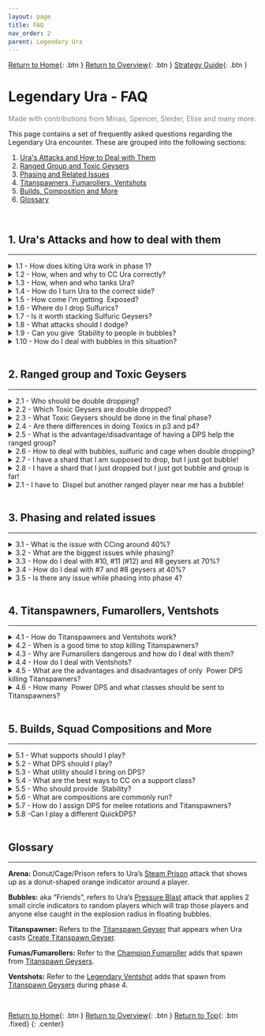 ```yaml
---
layout: page
title: FAQ
nav_order: 2
parent: Legendary Ura
---
```


[Return to Home](../index.html){: .btn } [Return to Overview](./overview.html){: .btn } [Strategy Guide](./strategy.html){: .btn }

# Legendary Ura - FAQ

<div style="color: grey">Made with contributions from Minas, Spencer, Sleider, Elise and many more.</div>

This page contains a set of frequently asked questions regarding the Legendary Ura encounter. These are grouped into the following sections:

1. [Ura's Attacks and How to Deal with Them](#1-uras-attacks-and-how-to-deal-with-them)
2. [Ranged Group and Toxic Geysers](#2-ranged-group-and-toxic-geysers)
3. [Phasing and Related Issues](#3-phasing-and-related-issues)
4. [Titanspawners, Fumarollers, Ventshots](#4-titanspawners-fumarollers-ventshots)
5. [Builds, Composition and More](#5-builds-squad-compositions-and-more)
6. [Glossary](#glossary)

<img class=divider>

## 1. Ura's Attacks and how to deal with them

---

<details class=faq>
<summary>1.1 - How does kiting Ura work in phase 1?</summary>
<div markdown='block'>

Ura targets the furthest player within 1500 range, so in order to kite, you just need to be the furthest away. It’s best if all healers (<img class='inline chrono'> [Chronomancer], <img class='inline scourge'> [Scourge], <img class='inline deadeye'> [Deadeye]) are aware of how and where to kite, so they can provide some redundancy and know how to react if they are out of place.

Ura's jumps should roughly follow the [Toxic Geysers], as shown below (The numbers with the white background next to the black arrows are the order of the jumps; 1, 2, 3, …; you can see that you essentially kite Ura back and forth). Importantly though, you want to kite so that Ura does not jump into Toxic Geysers, as that will give her boons. You want her to be close to the geysers, but outside of the boon range.

<img class='center' src='../images/ura/ura_propel_p1.webp' width='70%'>

{: .note}
Boons from Toxic Geysers are only given in the initial radius and not in the extended radius when they grow.

If you are in a situation where you are doing a Toxic Geyser in a bad position and you know Ura will jump soon, you can try to quickly move closer to Ura so the other healers can bait her properly, or move out of her 1500 range so you aren’t targeted.

Depending on your damage and whether Ura gets CC'd, you might want to bait slightly differently and not exactly like shown. You can just follow the general principles of: 
1) Follow Toxics.
2) Make sure to not make her jump into Toxics.
3) After the last jump, stand southwest of Ura to make her face that way (more info on that below).

</div>
</details>

<details class=faq>
<summary>1.2 - How, when and why to CC Ura correctly?</summary>
<div markdown='block'>

Ura builds up <img class='inline risingpressure'> [Rising Pressure], which gets removed when you CC her. This also gives her a stack of <img class='inline titanicresistance'> [Titanic Resistance], which reduces incoming CC damage. This means that you want to CC Ura whenever she gets to roughly 5-6 stack , in order to keep the damage reduction low on average, while also not getting overwhelmed by high <img class='inline titanicresistance'> [Titanic Resistance] stacks.

Whenever Ura is CCd, her attack will be interrupted and she will immediately start casting the next attack. Ura’s attacks are on a priority list, with cast times, aftercasts and cooldowns. She will go down her priority list and cast the next skill that is available (if a target is in range). If you CC at the wrong time, you can remove cast and aftercast from a skill, which will cause Ura to run out of attacks and then use [Propel]. That’s why we want to CC at the end of aftercasts, in order to minimize the chances of Ura jumping away. For more information see [when to CC Ura](../ura/mechanics.html#when-to-cc-ura).

The best CC timings are:

[Steam Prison] - After her hands are down. Roughly 3 seconds time window after hands are down.

<img class='center' src='../images/ura/ura-cc-donutmove.gif' width='70%'>

[Create Titanspawn Geyser] - after she is in the air. Roughly 4-5 seconds time window after she is in the air.

<img class='center' src='../images/ura/ura-cc-jumpslam.gif' width='70%'>

[Sulfuric Geyser] - Once the indicators start, which is roughly when she has stretched her arm out front fully. About 2-3 seconds of a window.

<img class='center' src='../images/ura/ura-cc-sulfanim.gif' width='70%'>

<div style="color: grey">Gifs by Elise</div>

</div>
</details>

<details class=faq>
<summary>1.3 - How, when and who tanks Ura?</summary>
<div markdown='block'>

Ura needs a tank from Phase 3 (40%) onward. The reason for this is that in Phase 2 she cannot use [Propel], but she can use it again in Phase 3 and 4. You need a tank for Ura such that Ura is able to cast attacks other than Propel. If no one is in front of her, she casts [Propel], because all other attacks require a target in front of her (i.e. she goes down her priority list and if no target is available, goes to the next attack etc.. which brings her to the only attack that doesn’t require a target in front of her, which is Propel).

The tank can be any dps, or any player in general. There is no real “tanking mechanic” per se, like nothing to do with Toughness or anything, it’s just that Ura needs any player in front of her to cast abilities other than Propel.

The Line of Sight from Ura is roughly a 140° cone: see the shaded area below. The cone is decently wide and the tank just needs to stay within that cone. See [tanking Ura](../ura/strategy.html#tanking-ura) for more information.

<img class='center' src='../images/ura/ura-cone.webp' width='70%'>

</div>
</details>

<details class=faq>
<summary>1.4 - How do I turn Ura to the correct side?</summary>
<div markdown='block'>

Turning Ura is a bit finnicky. She only turns when she casts [Steam Prison] or [Sulfuric Geyser]. For both casts she will turn toward a random target and follow them for the duration of the cast. This means that she actually can spin 180° to one of the [Toxic Geyser] group: in these situations it’s crucial for the tank to notice this and quickly run back into her cone of vision.

You can use this to turn Ura by having everyone except the tank go to the side where you want Ura to turn, which gives you a high probability that she will turn once Arena/Sulfuric is used.

Other than that, the tank can try to slowly rotate Ura by standing on one side at the end of Ura’s cone of vision and rotate her in small steps.

</div>
</details>

<details class=faq>
<summary>1.5 - How come I'm getting <img class='inline exposed'> Exposed?</summary>
<div markdown='block'>

When <img class='inline sulfuricacid'> [Sulfuric Acid] ticks for 5 seconds, it will turn into <img class='inline exposed'> [Exposed]. You can get <img class='inline sulfuricacid'> [Sulfuric Acid] from many different attacks: standing in [Toxic Geysers] and [Sulfuric Geysers] if you have too many <img class='inline poison'> [Poison] stacks, from Ura’s [Acid Spray] (used when she has no melee target), and from the waves that get released from [Sulfuric Geysers].

In order to prevent getting exposed, you need to cleanse <img class='inline sulfuricacid'> [Sulfuric Acid], which can only be done one stack at a time. That’s why bringing extra cleanse on DPS is so important, so that you have many different skills that cleanse the group in order to minimize <img class='inline exposed'> [Exposed].

</div>
</details>

<details class=faq>
<summary>1.6 - Where do I drop Sulfurics?</summary>
<div markdown='block'>

Looking at the image below, good places are the purple areas, so basically outside of the part of the area that is covered with [Toxic Geysers] and additionally specifically not behind 1 and 2 (except for the ranged group if they are close there). The reason for this is that the purple areas below area reachable from the boss, but behind 1 and 2 is not reachable.

<img class='center' src='../images/ura/ura_sulfurics.webp' width='70%'>

Additionally, within those areas, it’s better to drop Sulfurics between Geysers where NO double drops are happening. Example: #13 and #14 are always double dropped, so ideally don’t go between them, but #12 and #14, or #10 and #13 are not, so it’s better to drop between those. The absolute best area to drop them is behind #9, which, as can be seen from the image, is the shortest path from Ura.

</div>
</details>

<details class=faq>
<summary>1.7 - Is it worth stacking Sulfuric Geysers?</summary>
<div markdown='block'>

Yes, but they can very quickly kill you if you are not careful. Rule of thumb is that on a non-healer you can stack a maximum of two [Sulfuric Geysers] (i.e. you run into only one existing and drop yours on top) and on a healer it depends if you have many cleanses or defensive skills available. <img class='inline chrono'> [Chronomancer] has it the easiest, because you can press <img class='inline distortion'> [Distort] and ignore all incoming damage and conditions.

</div>
</details>

<details class=faq>
<summary>1.8 - What attacks should I dodge?</summary>
<div markdown='block'>

Generally, dodge [Create Titanspawn Geyser] (the stomp/jump in the air from Ura) and [Propel] (jump) when she lands. Try to sidestep or dodge the final cone of her [Autoattack Chain]. Other than these, you can jump, block or dodge the waves from [Sulfuric Geysers]. You can also double dodge out of the [Steam Prison] with the right timing (or with <img class='inline superspeed'> [Superspeed]), if you don’t have a mobility skill and no <img class='inline stability'> [Stability]. You can dodge [Sulfuric Geyser]/[Toxic Geyser] AoEs to prevent the damage ticks, but this is not as important.

</div>
</details>

<details class=faq>
<summary>1.9 - Can you give <img class='inline stability'> Stability to people in bubbles?</summary>
<div markdown='block'>

No, the people targeted by the mechanic stripped of <img class='inline stability'> [Stability] if they have it beforehand, and cannot receive it again during bubbles, until they're <img class='inline dispel'> [Dispelled]. This means that players in bubbles can get knocked by [Champion Fumarollers], which can lead to displaced bubbles.

The white indicator on the floor is misleading in these situations, because it only shows the initial bubble position, and does not get updated when knocked, while <img class='inline dispel'> [Dispel] only works if casted underneath the bubble. In such cases immediately call out in voice that the shard needs to be dropped again.

</div>
</details>

<details class=faq>
<summary>1.10 - How do I deal with bubbles in this situation?</summary>
<div markdown='block'>

#### I have bubble at the same time as the Titanspawner!

The [Bloodstone Shard] always MUST to go to the [Titanspawner], this means that the bubbles also MUST go to the Titanspawner. General rule of thumb is to always do bubbles next to the Titanspawn when both are up.

#### I have bubble at the same time as the Titanspawner and the second bubble is tank!

In this case they should call for a backup tank immediately and run to the Titanspawn. Usually there is always someone who can backup tank for a bit, like a DPS from the ranged team, or one of the healers.

#### I have bubble but I am running back from [Sulfuric Geyser]!

Just like the case above with the ranged being far away, call it out immediately with the direction and meet in the middle.

There is one specific possible scenario where you get Sulfuric > phase 40% to p3 > Sulfuric person gets the bubble. This is very unlucky timing and it’s a difficult situation to solve. The second bubble has to run out to the Sulfuric person together with the melee who has the bloodstone shard (and the one who is supposed to pick up) in order to save them. Otherwise they will likely die and it’s a wipe.

</div>
</details>

<img class=divider>

## 2. Ranged group and Toxic Geysers

---

<details class=faq>
<summary>2.1 - Who should be double dropping?</summary>
<div markdown='block'>

All healers: <img class='inline chrono'> [Chronomancer], <img class='inline deadeye'> [Deadeye] and <img class='inline scourge'> [Scourge] generally. There is an edge case where the DPS that helps the ranged team also has to double drop, which can happen in the p2 to p3 transition if Toxic Geyser #5 or #6 spawns. In that case the dps has to double drop #8 and #9, but otherwise only the healers double drop.

</div>
</details>

<details class=faq>
<summary>2.2 - Which Toxic Geysers are double dropped?</summary>
<div markdown='block'>

Essentially almost all of them. Please check a [ranged rotation](strategy.html#ranged-rotation) for more information.

</div>
</details>

<details class=faq>
<summary>2.3 - What Toxic Geysers should be done in the final phase?</summary>
<div markdown='block'>

All should be done up to #14. After that, everything else can be safely ignored, except for #8 and #11 if you get them. Please check a [ranged rotation](strategy.html#ranged-rotation) for more information.

</div>
</details>

<details class=faq>
<summary>2.4 - Are there differences in doing Toxics in p3 and p4?</summary>
<div markdown='block'>

Not mechanically speaking, but exceptions apply for the last few [Toxic Geysers] of Phase 4. Toward the end when you only have geysers #12, #13 and #14 left, you don’t need to do them immediately since at that point you aren’t doing the rest. So you can take your time and do those whenever it is convenient, which is generally when your squad is healthy and there are no important mechanics happening (such as CCing the boss).

After #14, the next Toxic Geysers that become relevant are #8 and then #11. If you have high enough damage, those won’t matter, but if they do, have your <img class='inline chrono'> [Chronomancer] (and someone else if needed) prepared to immediately CC #8 when it spawns (you can estimate the timing by looking at when 6 and then 7 spawn). Depending on Ura’s HP, either she will die very soon and you can ignore #8 after CCing, or you want to drop a shard there (e.g. by using Scourge Sandswell to quickly get there and back again). If damage is low enough to where you get #11, just immediately drop the shard (and pick it up again) and kill it with DPS, since the squad is usually stacking on that spot. Otherwise, the <img class='inline chrono'> [Chronomancer] should immediately CC it.

</div>
</details>

<details class=faq>
<summary>2.5 - What is the advantage/disadvantage of having a DPS help the ranged group?</summary>
<div markdown='block'>

Having a DPS help makes the ranged rotation easier to deal with. The limiting factor is the duration of the <img class='inline saturation'> [Bloodstone Saturation] debuff from using <img class='inline dispel'> [Dispel]. The disadvantage is that it is better to have a DPS with blink skill, which limits the playable classes. More information on this strategy can be found here: [NA Pug Rotation](mechanics.html#na-pug-rotation).

Playing with 3-heal ranged is harder to execute, as the duration of <img class='inline saturation'> [Bloodstone Saturation] makes it tighter. The advantage is slightly higher DPS on the boss and that you can have 2 tanks instead of 1. More information on this strategy can be found here: [3-Heal Rotation](mechanics.html#na-pug-rotation).

</div>
</details>

<details class=faq>
<summary>2.6 - How to deal with bubbles, sulfuric and cage when double dropping?</summary>
<div markdown='block'>

- [Pressure Blast] - Quick reactions, depending on the situation you might want to call out for the next person in the rotation to free you on the next Geyser, or that you'll run back to the group.
- [Sulfuric Geyser] - Always has high priority and needs to be placed correctly. If you are supposed to do a double drop, and you just used <img class='inline dispel'> [Dispel] and then got targeted by the sulfuric, just leave the shard on the ground, place the geyser, and tell the group that the shard will tick two or three times so they can play safe and heal accordingly.
- [Steam Prison] - Place it so that it does not overlap any [Toxics Geysers] that you want to do, while also moving away from melee range such that the squad can still move around the boss. The arena reflects projectiles, which means the <img class='inline deadeye'> [Deadeye] cannot CC, because Spear 4 (the CC skill) is a projectile. There are situations where e.g. the <img class='inline deadeye'> [Deadeye] has already CCd one Toxic and you are supposed to double drop when you get the arena. In those cases you can just go to the Toxic, <img class='inline dispel'> [Dispel], place the arena there, pick up and move to the second Toxic. This is fine if and only if the first Toxic has been CCd already, cause then the projectile reflects don’t matter (and you can simply outheal a few ticks on yourself from being inside the arena).

</div>
</details>

<details class=faq>
<summary>2.7 - I have a shard that I am supposed to drop, but I just got bubble!</summary>
<div markdown='block'>

First of all, while holding the [Bloodstone Shard], you are immune to [Pressure Blast] and you also can't get targeted by it. If you just <img class='inline dispel'> [Dispelled], then get a bubble, and you are supposed to double drop, then you can just wait 2 seconds and then pick up the shard again to ignore the bubble and just outheal the tick from it. <img class='inline dispel'> [Dispel] again the bubble is over and you are on the next Toxic.

If you are Supposed to pick it up, but your buddy has not dropped it yet, you can call that they should free you on top of the geyser they need to <img class='inline dispel'> [Dispel].

</div>
</details>

<details class=faq>
<summary>2.8 - I have a shard that I just dropped but I just got bubble and group is far!</summary>
<div markdown='block'>

Immediately call out that bubble is far away (and the direction if possible) and then use your movement skills if you have any available. In principle, the 2 bubbles should meet in the middle if both are far from each other.

</div>
</details>

<details class=faq>
<summary>2.1 - I have to <img class='inline dispel'> Dispel but another ranged player near me has a bubble!</summary>
<div markdown='block'>

If you are holding the [Bloodstone Shard] and a range buddy next to you has the bubble, then just free them when you <img class='inline dispel'> [Dispel]. Depending on the situation, you may have to just wait a couple of seconds until they are bubbled, and only then should you drop. Remember to spam your healing skills on top of yourself to negate the incoming damage from <img class='inline saturation'> [Bloodstone Saturation] in case you already have a stack.

</div>
</details>

<img class=divider>

## 3. Phasing and related issues

---

<details class=faq>
<summary>3.1 - What is the issue with CCing around 40%?</summary>
<div markdown='block'>

At 40% of her HP, Ura transitions from Phase 2 to Phase 3. This interrupts her current skill cast, which similarly to bad CC timing, can lead to her using [Propel]. There isn't much you can do to prevent this, as controlling DPS to phase at a good time is very difficult. However, try not to CC her shortly before or after the transition, as two interrupts in a short interval can increase the chance of her running out of attacks to use and then consequently using [Propel]. See [preventing Propel](mechanics.html#preventing-propel) for more information.

</div>
</details>

<details class=faq>
<summary>3.2 - What are the biggest issues while phasing?</summary>
<div markdown='block'>

- **Phase 2** - nothing specifically, but if you have low dps, then [Toxic Geysers] #12, #13, #14 can be an issue.
- **Phase 3** - Ura will self-interrupt and the [Toxic Geyser] timer instantly resets, spawning #7 instantly and making things a bit more difficult for the ranged team. Additionally, Ura will immediately cast [Pressure Blast]. This is usually the most difficult transition, because it starts from being very chill in p2 to suddenly being very hectic with lots of mechanics.
- **Phase 4** - self-interrupt, but otherwise nothing in particular. The self-interrupt is less of an issue, because Ura will also spend a few seconds in a phasing animation.

</div>
</details>

<details class=faq>
<summary>3.3 - How do I deal with #10, #11 (#12) and #8 geysers at 70%?</summary>
<div markdown='block'>

Depends on strategy; please refer to a [ranged rotation](strategy.html#ranged-rotation) or ask your commander.

But generally if you have low dps and you get #13 and #14, you might even want to /gg and practice phase 1, since your whole rotation will be thrown off. If just #12 and #13 spawn extra, the <img class='inline deadeye'> [Deadeye] can reset them until they are done normally at some point in phase 2.

Realistically this should only happen very early into prog: even after a couple of pulls you should phase fast enough to not get #13. If not, you have a DPS issue which will prevent you from killing Ura within the enrage timer; as rule of thumb, this is also a nice check to see if the overall squad dps is enough.


</div>
</details>

<details class=faq>
<summary>3.4 - How do I deal with #7 and #8 geysers at 40%?</summary>
<div markdown='block'>

Depends on strategy; please refer to a [ranged rotation](strategy.html#ranged-rotation) or ask your commander.

</div>
</details>

<details class=faq>
<summary>3.5 - Is there any issue while phasing into phase 4?</summary>
<div markdown='block'>

The Phase 4 transition also interrupts Ura's current cast, so it can also cause a jump if it happens with very bad timing. However, due to the transition also including an animation for Ura, it’s less likely than for the phase 3 transition. Check [preventing Propel](mechanics.html#preventing-propel) for more information.

</div>
</details>

<img class=divider>

## 4. Titanspawners, Fumarollers, Ventshots

---

<details class=faq>
<summary>4.1 - How do Titanspawners and Ventshots work?</summary>
<div markdown='block'>

[Titanspawn Geysers] are created every time Ura uses her [Create Titanspawn Geyser] ability . The Titanspawners in phase 2 and 3 are the same as in phase 4, but while they will spawn [Champion Fumarollers] in p2, in p4 they will instead spawn [Legendary Ventshots]. Additionally, when Ura hits 1% and heals, she will always spawn an additional Titanspawn Geyser independent of her Create Titanspawn Geyser skill.

</div>
</details>

<details class=faq>
<summary>4.2 - When is a good time to stop killing Titanspawners?</summary>
<div markdown='block'>

It depends on the squad. Not killing [Titanspawn Geysers] during phase 3 can be very dicey, because multiple [Champion Fumarollers] can quickly CC, down then wipe you. If you play with two <img class='inline chrono'> [Chronomancers], this can be managed with relative ease by outhealing the damage and providing <img class='inline stability'> [Stability], so you can stop killing Titanspawners roughly after 15% pre-heal. This will reduce the number of [Legendary Ventshots] you get down to ~2 during the final phase, which means you will likely not wipe if projectile block fails.

However, if you play with only one <img class='inline chrono'> [Chronomancer] and one <img class='inline scourge'> [Scourge], then it’s recommended to continue killing all Titanspawners throughout phase 3. Then, if the first [Titanspawn Geyser] in p4 is directly next to the squad, you can quickly kill it. Ignore all other Titanspawners after the first.

</div>
</details>

<details class=faq>
<summary>4.3 - Why are Fumarollers dangerous and how do I deal with them?</summary>
<div markdown='block'>

[Champion Fumarollers] hit hard: their attacks often inflict <img class='inline knockback'> [Knockback], which when combined with the heavy damage from Stars/Snowflakes, can quickly down and kill you. The longer they live, the higher the chance that they spawn another star under the boss, so you generally want to kill them as quickly as possible. This usually involves:

1. Baiting the Fumaroller to the boss (standing 90°/tangential at the boss)
2. After the Fumaroller charges, moving on top of it and cleaving it down.

The only exception to killing them immediately is for some specific strategies in which you want to keep them alive for as long as possible at the start of phase 4, in order to get less [Legendary Ventshots]. This works because Ventshots, [Titanspawn Geysers] and Fumarollers have an entity cap (6 in phase 4), so when too many are on the field, no new entities will spawn. However, this is quite dangerous, and requires [specialized compositions](./strategy.html#willbender-strategy).

Players in the ranged group should watch the Fumarollers and bait them into the stack before running out for [Toxic Geysers] if possible, since their charge targets the highest toughness player in their cone of vision. Baiting them in this manner also makes it so that they cannot bother you at range while dealing with other mechanics.

Generally, you want to kill the Fumarollers before they cast a star/snowflake on the boss. If they do cast one, move out of it as quickly as possible. If someone downs, everyone needs to immediately ress, as the high incoming damage makes it difficult to do with few players.

Fumarollers don’t need to be CCd. They can be CCd just from passive AoE CC, but there is no specific need to pay special attention to it.

The melee team who kills the Titanspawner should always have some <img class='inline stability'> [Stability] (e.g. from the <img class='inline firebrand'> [Firebrand]), so that they don’t immediately get knocked. Once the Fumaroller is on the group, also make sure to also provide <img class='inline stability'> [Stability]. The star attack inflicts <img class='inline knockback'> [Knockback] three times, while the charge, roll and headbutt only once each.

</div>
</details>

<details class=faq>
<summary>4.4 - How do I deal with Ventshots?</summary>
<div markdown='block'>

[Legendary Ventshots] have over 20 million HP, so they are not meant to be killed. After 2 or more spawn, keep projectile block up on the group permanently and try to keep up permanent <img class='inline stability'> [Stability] as well. Ventshots can kill you either with ranged attacks when projectile block is down, or with melee attacks (that also inflict <img class='inline knockback'> [Knockback]) when they are close to the squad. 

As a <img class='inline chrono'> [Chronomancer], if you are running <img class='inline precog'> [Well of Precognition] you can use this [rotation](https://www.youtube.com/watch?v=ZNt3AbNwiuw) from Schwifty for permanent <img class='inline stability'> [Stability].

</div>
</details>

<details class=faq>
<summary>4.5 - What are the advantages and disadvantages of only <img class='inline power'> Power DPS killing Titanspawners?</summary>
<div markdown='block'>

[Titanspawn Geysers] have low armor and therefore take extra <img class='inline power'> [Power] damage. This, combined with the absence of ramp-up and the strong burst typical to most power DPS, can kill them pretty quickly, which mitigates the possibility of having a second [Champion Fumaroller] spawn. <img class='inline burning'> [Burning]-based condition builds are also viable due to their relatively short ramp-up. Note that conditions can be stacked on the Titanspawner Geyser while it’s still invulnerable.

Instead, sending all the DPS and boonDPS to the Titanspawner has the advantage that the group stays together (except for the [tank](../ura/strategy.html#tanking-ura)), but the disadvantage that if the tank is targeted by [Pressure Blast], there may not be a backup tank available. One way to circumvent this is by having only the players doing the melee [Bloodstone Shard] rotation on the Titanspawner, which means you will always have multiple people tanking. The downside in this case is that once more the squad will be split into two.

Generally either way works good enough: pick based on personal preference and whether you have <img class='inline power'> [Power] DPS available.

</div>
</details>

<details class=faq>
<summary>4.6 - How many <img class='inline power'> Power DPS and what classes should be sent to Titanspawners?</summary>
<div markdown='block'>

For simplicity it’s best to send the full melee shard rotation group, as this way you will always include the players who must <img class='inline dispel'> [Dispel] and successively pick up the [Bloodstone Shard]. This should be a <img class='inline firebrand'> [Firebrand] and three DPS at least. Including a single <img class='inline power'> [Power] DPS, or having at least two <img class='inline burning'> [Burning]-based <img class='inline condition'> [Condition] DPS (such as <img class='inline weaver'> [Weaver], <img class='inline willbender'> [Willbender] and <img class='inline firebrand'> [Firebrand]) is usually enough to make sure that they can kill the Titanspawner comfortably in time.

</div>
</details>

<img class=divider>

## 5. Builds, Squad Compositions and More

---

<details class=faq>
<summary>5.1 - What supports should I play?</summary>
<div markdown='block'>

You can find a list of builds in the [builds & PoV section](strategy.html#builds-and-povs) of the strategy guide, but here follows a short description of the most popular builds:

---

#### <img class='inline deadeye'> CC Deadeye

This is the only build that can keep up with the encounter's extreme Crowd Control requirements with little assistance.

For the most part there is only one specific build, but some small variations are possible. Depending if you are [tunneling](strategy.html#tunneling) or not, you can play with/without weapon swap.

If you are learning to play this build, check out Chupathingy's excellent <img class='inline deadeye'> [CC Deadeye Guide](https://docs.google.com/presentation/d/19xXTt8iPkvoDVG_I_TEQOd_Xyw4R6ZdB90SOWWzzh4M) for more information.

{: .note}
If you need to provide <img class='inline might'> [Might] and <img class='inline fury'> [Fury], you should take <img class='inline midnight'> [Relic of the Midnight King]. Otherwise, take <img class='inline speed'> [Relic of Speed] for permanent <img class='inline superspeed'> [Superspeed].

---

#### <img class='inline chrono'> Heal Chronomancer

A standard, yet extremely strong build that does everything well.

By default takes <img class='inline precog'> [Well of Precognition] but if you are paired with a Quick <img class='inline firebrand'> [Firebrand] who is comfortable with providing <img class='inline stability'> [Stability], then you could also drop the well, replacing it with:
- <img class='inline blink'> [Blink] for early prog, to cover up mistakes and manage mechanics. It is also useful to bait Ura into casting [Propel] in a specific direction.
- <img class='inline feedback'> [Feedback] allows you to backup projectile blocks in p4, and if taken along with the <img class='inline medic-feedback'> [Medic Feedback] trait also gives you extra ress ability.
- An additional CC skill (such as <img class='inline technobabble'> [Technobabble], <img class='inline domination'> [Signet of Domination], <img class='inline senility'> [Well of Senility]) can be useful to quickly solo CC [Toxic Geysers] from range (otherwise you can solo CC with <img class='inline moa'> [Signet of Humility] and <img class='inline collapse'> [Mental Collapse] with <img class='inline clarity'> [Clarity]; or with <img class='inline moa'> [Signet of Humility] and <img class='inline sharpshooter'> [Phantasmal Sharpshooter] , but the latter requires very good timing). This can be useful when the <img class='inline deadeye'> [Deadeye] is inexperienced, and when they cannot otherwise CC.

There have been plenty of kills with all different kind of utility variations, and all the utility skills can fill different needs. Hence, there is not a clear go-to that is the best for all situations.

---

#### <img class='inline scourge'> Celestial Hybrid Scourge

A flexible support that provides a bit of extra damage and utility, depending on your group's needs in terms of offensive vs defensive support.

- **Offensive**: runs the <img class='inline curses'> [Curses] and <img class='inline reaping'> [Soul Reaping] traitlines for some additional damage. Has a lower cooldown on <img class='inline cpc'> [Corrosive Poison Cloud], which means that they can cover reflect with only a single <img class='inline firebrand'> [Firebrand]. Also runs sword offhand for extra movement. The downsides are less healing and no <img class='inline stability'> [Stability], so the <img class='inline firebrand'> [Firebrand] in the same subgroup should bring extra.
- **Defensive**: runs <img class='inline blood-magic'> [Blood Magic] instead of <img class='inline curses'> [Curses] for more healing, <img class='inline stability'> [Stability] and boons. The downside is less damage and a longer cooldown on <img class='inline cpc'> [Corrosive Poison Cloud], which means you need to account for either a more difficult projectile block rotation that involves additional people, or (better) you need at least two <img class='inline firebrand'> [Firebrands] with the <img class='inline scourge'> [Scourge] just backing up.
- **Middle ground**: play the offensive build with <img class='inline anguish'> [Trail of Anguish] instead of <img class='inline blood-power'> [Blood is Power], so you have a <img class='inline stability'> [Stability] skill available.

---

####  Condition Quickness Firebrand

A high damage boonDPS with exceptional utility.

There are a few variations in your loadout depending on your squad's needs:

- <img class='inline wall-reflect'> [Wall of Reflection] is needed once per squad. This player should call the projectile block rotation, which is <img class='inline wall-reflect'> [Wall of Reflection] -> <img class='inline bulwark'> [Chapter 3: Valiant Bulwark] -> fill – where the fill is either <img class='inline cpc'> [Corrosive Poison Cloud], or another <img class='inline firebrand'> [Firebrand]'s <img class='inline bulwark'> [Chapter 3: Valiant Bulwark]. Loses ~3.7k DPS from the bench.
- Running <img class='inline liberation'> [Mantra of Liberation] and <img class='inline purging'> [Purging Flames] (recommended) gains additional cleanses and <img class='inline stability'> [Stability]  with a group <img class='inline stunbreak'> [Stunbreak] on the elite, losing ~2.7k DPS from the bench and the <img class='inline superspeed'> [Superspeed] from <img class='inline feel-my-wrath'> [Feel My Wrath!].
- Running <img class='inline feel-my-wrath'> [Feel My Wrath!] and <img class='inline stand-ground'> [Stand Your Ground!] has the advantage of still providing <img class='inline superspeed'> [Superspeed] to quickly run to the [Titanspawn Geysers]. Use <img class='inline stand-ground'> [Stand Your Ground!] for the Titanspawn and <img class='inline epilogue'> [Epilogue: Unbroken Lines] for [Steam Prison]. This loses ~3.7k DPS from the bench.
- Running <img class='inline liberation'> [Mantra of Liberation] and <img class='inline stand-ground'> [Stand Your Ground!] trades even more DPS (~6.3k) for more <img class='inline stability'> [Stability], which can be done if people in your sub get knocked around a lot, such as when running an offensive <img class='inline scourge'> [Scourge].

<div style="color: grey">Numbers from Iskarel and SC.</div>

</div>
</details>

<details class=faq>
<summary>5.2 - What DPS should I play?</summary>
<div markdown='block'>

DPS builds always depend on the current meta, so it’s best to just look at the [builds & PoV section](strategy.html#builds-and-povs) to see what is up-to-date. Alternatively, servers such as <img class='inline vl-icon'> [Void Lounge](https://discord.com/invite/voidlounge) keep a dedicated build section that you can check.

</div>
</details>

<details class=faq>
<summary>5.3 - What utility should I bring on DPS?</summary>
<div markdown='block'>

Condition cleanse, <img class='inline stability'> [Stability] and movement skills are nice if they don’t cost you much and if your group doesn't require more damage. Examples are:

- <img class='inline willbender'> [Willbender] - in the <img class='inline virtues'> [Virtues] traitline, taking <img class='inline absolute-resolve'> [Absolute Resolve] brings lots of cleanse at a very minor DPS loss.
- <img class='inline mechanist'> [Mechanist] - <img class='inline healing-turret'> [Healing Turret] is good AoE cleanse.
- <img class='inline weaver'> [Weaver] - can bring <img class='inline lightning'> [Lightning Flash] for mobility instead of <img class='inline ele-glyph'> [Glyph of Lesser Elementals]. Generally it’s always worth to have good [Sulfuric Geyser] placements over some additional damage.
- <img class='inline scrapper'> [Scrapper] - can take <img class='inline mass-momentum'> [Mass Momentum] for additional <img class='inline stability'> [Stability] at the cost of <img class='inline superspeed'> [Superspeed].
</div>
</details>

<details class=faq>
<summary>5.4 - What are the best ways to CC on a support class?</summary>
<div markdown='block'>

- <img class='inline deadeye'> [Deadeye] - check out the [detailed guide](https://docs.google.com/presentation/d/19xXTt8iPkvoDVG_I_TEQOd_Xyw4R6ZdB90SOWWzzh4M) from Chupathingy.
- <img class='inline chrono'> [Chronomancer] - <img class='inline moa'> [Signet of Humility] combined with any other skill from weapons or utilities you might have. Depending on the situation, don’t be afraid to use these within <img class='inline cs'> [Continuum Split] if you anticipate needing CC again soon after.
- <img class='inline scourge'> [Scourge] - <img class='inline golem'> [Summon Flesh Golem] into <img class='inline golem-charge'> [Charge].
- <img class='inline firebrand'> [Firebrand] - <img class='inline jurisdiction'> [Jurisdiction] (but generally don’t hold it) and <img class='inline rebuke'> [Chapter 3: Heated Rebuke].

</div>
</details>

<details class=faq>
<summary>5.5 - Who should provide <img class='inline stability'> Stability?</summary>
<div markdown='block'>

Highly dependant on the squad composition, how much <img class='inline stability'> [Stability] you are running and on the situation. Generally there is not one main <img class='inline stability'> [Stability] provider. The <img class='inline chrono'> [Chronomancer] is running <img class='inline stab-mantra'> [Mantra of Concentration] and should always pay attention to mechanics and use a charge whenever there is a mechanic that requires it. If running <img class='inline precog'> [Well of Precognition], they can also drop it onto the group at [Titanspawn Geysers], or on the squad if a [Champion Fumaroller] is on stack.

<img class='inline scourge'> [Scourge] and <img class='inline firebrand'> [Firebrand] have varying amounts depending on the build, but should similarly use them whenever needed and they are in range (e.g. <img class='inline stand-ground'> [Stand Your Ground!] for Titanspawners and <img class='inline epilogue'> [Epilogue: Unbroken Lines] for [Steam Prison]).

So summarizing, whoever has <img class='inline stability'> [Stability] should always use it for mechanics if they are on stack, or wherever the mechanic is happening. For example while the Chrono has obviously the greatest amount of <img class='inline stability'> [Stability] if they are running <img class='inline precog'> [Well of Precognition], this doesn’t help when they are on ranged shard duty away from the squad: at this point the <img class='inline firebrand'> [Firebrand] needs to provide <img class='inline stability'> [Stability].

</div>
</details>

<details class=faq>
<summary>5.6 - What are compositions are commonly run?</summary>
<div markdown='block'>

The two main compositions are relatively similar and only come down to <img class='inline scourge'> [Scourge] or <img class='inline chrono'> [Chronomancer] as second healer and what specific build the <img class='inline firebrand'> [Firebrand] runs.

The DPS builds can in principle be any dps of the builds in the [builds & PoV section](strategy.html#builds-and-povs). One notable distinction is that if you run a full <img class='inline condition'> [Condition] comp, everyone in the second subgroup (<img class='inline firebrand'> [Firebrand] + 3 DPS) should go kill the [Titanspawn Geyser], while with <img class='inline power'> [Power] DPS, only two are required to go there to kill it in time. In this case, these two should be placed with their <img class='inline firebrand'> [Firebrand] in the <img class='inline deadeye'> [Deadeye]'s subgroup.

---

#### Scourge Composition
Trades higher DPS for less healing and <img class='inline stability'> [Stability]. Example comp:

|<img class='inline deadeye'> [Deadeye] | <img class='inline scourge'> [Scourge]* | <img class='inline firebrand'> [Firebrand] (Stab**) | DPS ([tank](../ura/strategy.html#tanking-ura)) | DPS (Ranged Backup) |
|<img class='inline chrono'> [Chronomancer] | <img class='inline firebrand'> [Firebrand] (Wall, marker) | DPS | DPS | DPS |

\* If defensive, then the two <img class='inline firebrand'> [Firebrands] should do the basic projectile block rotation, while keeping the <img class='inline cpc'> [Corrosive Poison Cloud] from the <img class='inline scourge'> [Scourge] as backup whenever needed.

** If confident, can also drop <img class='inline stand-ground'> [Stand Your Ground!] and still run <img class='inline purging'> [Purging Flames], especially if the <img class='inline scourge'> [Scourge] plays the defensive version with <img class='inline anguish'> [Trail of Anguish] and Staff for <img class='inline stability'> [Stability].

---

#### Double Chrono Composition
Trades lower DPS for more healing and <img class='inline stability'> [Stability]. Example comp:

|<img class='inline deadeye'> [Deadeye] | <img class='inline chrono'> [Chronomancer] | <img class='inline firebrand'> [Firebrand] (Wall, marker) | DPS ([tank](../ura/strategy.html#tanking-ura)) | DPS (Ranged Backup) |
|<img class='inline chrono'> [Chronomancer] | <img class='inline firebrand'> [Firebrand]* | DPS | DPS | DPS |


\* The <img class='inline firebrand'> [Firebrand] can either run <img class='inline liberation'> [Mantra of Liberation] and <img class='inline purging'> [Purging Flames] to have some extra <img class='inline stability'> [Stability], or fully offensive with the default SnowCrows build, bringing only <img class='inline epilogue'> [Epilogue: Unbroken Lines] for <img class='inline stability'> [Stability].

</div>
</details>

<details class=faq>
<summary>5.7 - How do I assign DPS for melee rotations and Titanspawners?</summary>
<div markdown='block'>

The melee shard rotation consists of 4 people (e.g. everyone except the Healer in Sub2) and thus all of them can go to the [Titanspawn Geyser], such that you always have the melee [Bloodstone Shard] and the <img class='inline stability'> [Stability] from the <img class='inline firebrand'> [Firebrand] for the [Champion Fumaroller].

Having at least one <img class='inline power'> [Power] DPS in this group helps with killing the Titanspawner quickly. If you run a full <img class='inline condition'> [Condition] composition and have problems killing it in time, then you can have the <img class='inline firebrand'> [Firebrand] from Sub1 and the DPS (ranged backup) also go and cleave the Titanspawner (which leaves only the [tank](../ura/mechanics.html#tanking-ura) at the boss).

</div>
</details>

<details class=faq>
<summary>5.8 -Can I play a different QuickDPS?</summary>
<div markdown='block'>

Other support builds can technically be run if there is no need for specific skills (e.g. projectile block, <img class='inline stability'> [Stability], ..), but <img class='inline firebrand'> [Firebrand] is generally the best choice due to high DPS combined with the massive amount of utility it brings. If in doubt, just check your squad composition and make sure everything is covered.

</div>
</details>

<img class=divider>

## Glossary

---

**Arena:** Donut/Cage/Prison refers to Ura’s [Steam Prison] attack that shows up as a donut-shaped orange indicator around a player.

**Bubbles:** aka “Friends”, refers to Ura’s [Pressure Blast] attack that applies 2 small circle indicators to random players which will trap those players and anyone else caught in the explosion radius in floating bubbles.

**Titanspawner:** Refers to the [Titanspawn Geyser] that appears when Ura casts [Create Titanspawn Geyser].

**Fumas/Fumarollers:** Refer to the [Champion Fumaroller] adds that spawn from [Titanspawn Geysers].

**Ventshots:** Refer to the [Legendary Ventshot] adds that spawn from [Titanspawn Geysers] during phase 4.


<img class=divider>

[Return to Home](../index.html){: .btn } [Return to Overview](overview.html){: .btn } [Return to Top](#legendary-ura---faq){: .btn .fixed}
{: .center}

[Chronomancer]: strategy.html#builds-and-povs
[Chronomancers]: strategy.html#builds-and-povs
[Deadeye]: strategy.html#builds-and-povs
[Scourge]: strategy.html#builds-and-povs
[Firebrand]: strategy.html#builds-and-povs
[Firebrands]: strategy.html#builds-and-povs
[Willbender]: strategy.html#builds-and-povs
[Weaver]: strategy.html#builds-and-povs
[Mechanist]: strategy.html#builds-and-povs
[Scrapper]: strategy.html#builds-and-povs

[Bloodstone Shard]: ../ura/mechanics.html#bloodstone-shards
[Bloodstone Shards]: ../ura/mechanics.html#bloodstone-shards
[Toxic Geyser]: ../ura/mechanics.html#toxic-geysers
[Toxic Geysers]: ../ura/mechanics.html#toxic-geysers
[Sulfuric Geyser]: ../ura/mechanics.html#sulfuric-geysers
[Sulfuric Geysers]: ../ura/mechanics.html#sulfuric-geysers
[Dispel]: ../ura/mechanics.html#-dispel
[Dispelled]: ../ura/mechanics.html#-dispel
[Titanspawn Geyser]: ../ura/mechanics.html#titanspawn-geysers
[Titanspawn Geysers]: ../ura/mechanics.html#titanspawn-geysers
[Titanspawner]: ../ura/mechanics.html#titanspawn-geysers
[Create Titanspawn Geyser]: ../ura/mechanics.html#titanspawn-geysers
[Pressure Blast]: ../ura/mechanics.html#pressure-blast
[Pressure Blasts]: ../ura/mechanics.html#pressure-blast
[Titanic Resistance]: ../ura/mechanics.html#-titanic-resistance
[Champion Fumaroller]: ../ura/mechanics.html#champion-fumaroller
[Champion Fumarollers]: ../ura/mechanics.html#champion-fumaroller
[Legendary Ventshot]: ../ura/mechanics.html#legendary-ventshot
[Legendary Ventshots]: ../ura/mechanics.html#legendary-ventshot
[Bloodstone Saturation]: ../ura/mechanics.html#-bloodstone-saturation
[Propel]: ../ura/mechanics.html#propel
[Autoattack Chain]: ../ura/mechanics.html#autoattack-chain
[Rising Pressure]: ../ura/mechanics.html#-rising-pressure
[Steam Prison]: ../ura/mechanics.html#steam-prison
[Return]: ../ura/mechanics.html#return
[Sulfuric Acid]: ../ura/mechanics.html#-sulfuric-acid
[Acid Spray]: ../ura/mechanics.html#acid-spray

[Exposed]: https://wiki.guildwars2.com/wiki/Exposed
[Poison]: https://wiki.guildwars2.com/wiki/Poison
[Burning]: https://wiki.guildwars2.com/wiki/Burning
[Distort]: https://wiki.guildwars2.com/wiki/Distortion
[Stability]: https://wiki.guildwars2.com/wiki/Stability
[Superspeed]: https://wiki.guildwars2.com/wiki/Superspeed
[Knockback]: https://wiki.guildwars2.com/wiki/Knockback
[Power]: https://wiki.guildwars2.com/wiki/Power
[Condition]: https://wiki.guildwars2.com/wiki/Contition_damage
[Might]: https://wiki.guildwars2.com/wiki/Might
[Fury]: https://wiki.guildwars2.com/wiki/Fury
[Relic of the Midnight King]: https://wiki.guildwars2.com/wiki/Relic_of_the_Midnight_King
[Relic of Speed]: https://wiki.guildwars2.com/wiki/Relic_of_Speed
[Well of Precognition]: https://wiki.guildwars2.com/wiki/Well_of_Precognition
[Blink]: https://wiki.guildwars2.com/wiki/Blink
[Feedback]: https://wiki.guildwars2.com/wiki/Feedback
[Medic Feedback]: https://wiki.guildwars2.com/wiki/Medic%27s_Feedback
[Technobabble]: https://wiki.guildwars2.com/wiki/Technobabble
[Signet of Domination]: https://wiki.guildwars2.com/wiki/Signet_of_Domination
[Well of Senility]: https://wiki.guildwars2.com/wiki/Well_of_Senility
[Signet of Humility]: https://wiki.guildwars2.com/wiki/Signet_of_Humility
[Phantasmal Sharpshooter]: https://wiki.guildwars2.com/wiki/Phantasmal_Sharpshooter
[Mental Collapse]: https://wiki.guildwars2.com/wiki/Mental_Collapse
[Clarity]: https://wiki.guildwars2.com/wiki/Clarity
[Corrosive Poison Cloud]: https://wiki.guildwars2.com/wiki/Corrosive_poison_cloud
[Stand Your Ground!]: https://wiki.guildwars2.com/wiki/%22Stand_Your_Ground!%22
[Trail of Anguish]: https://wiki.guildwars2.com/wiki/Trail_of_Anguish
[Blood is Power]: https://wiki.guildwars2.com/wiki/Blood_is_power
[Curses]: https://wiki.guildwars2.com/wiki/Curses
[Soul Reaping]: https://wiki.guildwars2.com/wiki/Soul_Reaping
[Blood Magic]: https://wiki.guildwars2.com/wiki/Blood_Magic
[Wall of Reflection]: https://wiki.guildwars2.com/wiki/Wall_of_Reflection
[Chapter 3: Valiant Bulwark]: https://wiki.guildwars2.com/wiki/Chapter_3:_Valiant_Bulwark
[Mantra of Liberation]: https://wiki.guildwars2.com/wiki/Mantra_of_Liberation
[Purging Flames]: https://wiki.guildwars2.com/wiki/Purging_Flames
[Stunbreak]: https://wiki.guildwars2.com/wiki/Stun_break
[Feel My Wrath!]: https://wiki.guildwars2.com/wiki/%22Feel_My_Wrath!%22
[Epilogue: Unbroken Lines]: https://wiki.guildwars2.com/wiki/Epilogue:_Unbroken_Lines
[Chapter 3: Heated Rebuke]: https://wiki.guildwars2.com/wiki/Chapter_3:_Heated_Rebuke
[Virtues]: https://wiki.guildwars2.com/wiki/Virtues
[Absolute Resolve]: https://wiki.guildwars2.com/wiki/Absolute_Resolve
[Healing Turret]: https://wiki.guildwars2.com/wiki/Healing_Turret
[Lightning Flash]: https://wiki.guildwars2.com/wiki/Lightning_Flash
[Glyph of Lesser Elementals]: https://wiki.guildwars2.com/wiki/Glyph_of_Lesser_Elementals
[Mass Momentum]: https://wiki.guildwars2.com/wiki/Mass_Momentum
[Continuum Split]: https://wiki.guildwars2.com/wiki/Continuum_Split
[Summon Flesh Golem]: https://wiki.guildwars2.com/wiki/Summon_Flesh_Golem
[Charge]: https://wiki.guildwars2.com/wiki/Charge_(necromancer_skill)
[Jurisdiction]: https://wiki.guildwars2.com/wiki/Jurisdiction
[Mantra of Concentration]: https://wiki.guildwars2.com/wiki/Mantra_of_Concentration